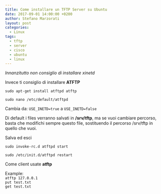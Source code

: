 ```yaml
---
title: Come installare un TFTP Server su Ubuntu
date: 2017-09-01 14:00:00 +0200
author: Stefano Marzorati
layout: post
categories:
  - Linux
tags:
  - tftp
  - server
  - cisco
  - ubuntu
  - linux
---
```

*Innanzitutto non consiglio di installare xinetd*

Invece ti consiglio di installare **ATFTP**

<code>sudo apt-get install atftpd atftp</code>   

<code>sudo nano /etc/default/atftpd</code>   

Cambia da: <code>USE_INETD=true</code> a <code>USE_INETD=false</code>   

Di default i files verranno salvati in **/srv/tftp**, ma se vuoi cambiare percorso, basta che modifichi sempre questo file, sostituendo il percorso /srv/tftp in quello che vuoi.

Salva ed esci

<code>sudo invoke-rc.d atftpd start</code>

<code>sudo /etc/init.d/atftpd restart</code>

Come client usate **atftp**

Example:   
<code>atftp 127.0.0.1</code>   
<code>put test.txt</code>   
<code>get test.txt</code>   
